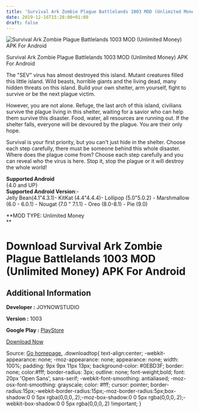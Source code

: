 ```yaml
---
title: 'Survival Ark Zombie Plague Battlelands 1003 MOD (Unlimited Money) APK For Android'
date: 2019-12-16T15:28:00+01:00
draft: false
---
```


![Survival Ark Zombie Plague Battlelands 1003 MOD (Unlimited Money) APK For Android](https://i1.wp.com/apkhome.net/wp-content/uploads/2019/12/Survival-Ark-Zombie-Plague-Battlelands-1003-MOD-Unlimited-Money.jpg "Survival Ark Zombie Plague Battlelands 1003 MOD (Unlimited Money) APK For Android")

  

Survival Ark Zombie Plague Battlelands 1003 MOD (Unlimited Money) APK For Android

The "SEV" virus has almost destroyed this island. Mutant creatures filled this little island. Wild beasts, horrible giants and the living dead, many hidden threats on this island. Build your own shelter, arm yourself, fight to survive or be the next plague victim.

However, you are not alone. Refuge, the last arch of this island, civilians survive the plague living in this shelter, waiting for a savior who can help them survive this disaster. Food, water, all resources are running out. If the shelter falls, everyone will be devoured by the plague. You are their only hope.

Survival is your first priority, but you can't just hide in the shelter. Choose each step carefully, there must be someone behind this whole disaster. Where does the plague come from? Choose each step carefully and you can reveal who the virus is here. Stop it, stop the plague or it will destroy the whole world!

**Supported Android**  
{4.0 and UP}  
**Supported Android Version**:-  
Jelly Bean(4.1"4.3.1)- KitKat (4.4"4.4.4)- Lollipop (5.0"5.0.2) - Marshmallow (6.0 - 6.0.1) - Nougat (7.0 " 7.1.1) - Oreo (8.0-8.1) - Pie (9.0)

**MOD TYPE: Unlimited Money  
**

Download Survival Ark Zombie Plague Battlelands 1003 MOD (Unlimited Money) APK For Android
==========================================================================================

Additional Information
----------------------

**Developer :** JOYNOWSTUDIO

**Version :** 1003

**Google Play :** [PlayStore](https://play.google.com/store/apps/details?id=com.survival.resident.evil.zombie)

  

[Download Now](https://store4app.co/post/survival-ark-zombie-plague-battlelands-1003-mod-unlimited-money-apk-for-android_1576504055)

  
Source: [Go homepage.](https://store4app.co/post/survival-ark-zombie-plague-battlelands-1003-mod-unlimited-money-apk-for-android_1576504055) .downloadtop{ text-align:center; -webkit-appearance: none; -moz-appearance: none; appearance: none; width: 100%; padding: 9px 9px 11px 13px; background-color: #0EBD3F; border: none; color:#fff; border-radius: 3px; outline: none; font-weight;bold; font: 20px 'Open Sans', sans-serif; -webkit-font-smoothing: antialiased; -moz-osx-font-smoothing: grayscale; color: #fff; cursor: pointer; border-radius:15px;-webkit-border-radius:15px;-moz-border-radius:5px;box-shadow:0 0 5px rgba(0,0,0,.2);-moz-box-shadow:0 0 5px rgba(0,0,0,.2);-webkit-box-shadow:0 0 5px rgba(0,0,0,.2) !important; }